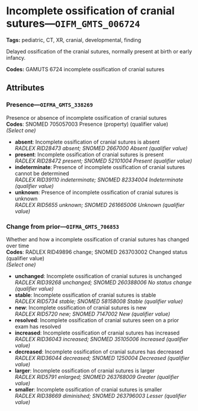 # Incomplete ossification of cranial sutures—`OIFM_GMTS_006724`

**Tags:** pediatric, CT, XR, cranial, developmental, finding

Delayed ossification of the cranial sutures, normally present at birth or early infancy.

**Codes:** GAMUTS 6724 incomplete ossification of cranial sutures

## Attributes

### Presence—`OIFMA_GMTS_338269`

Presence or absence of incomplete ossification of cranial sutures  
**Codes**: SNOMED 705057003 Presence (property) (qualifier value)  
*(Select one)*

- **absent**: Incomplete ossification of cranial sutures is absent  
_RADLEX RID28473 absent; SNOMED 2667000 Absent (qualifier value)_
- **present**: Incomplete ossification of cranial sutures is present  
_RADLEX RID28472 present; SNOMED 52101004 Present (qualifier value)_
- **indeterminate**: Presence of incomplete ossification of cranial sutures cannot be determined  
_RADLEX RID39110 indeterminate; SNOMED 82334004 Indeterminate (qualifier value)_
- **unknown**: Presence of incomplete ossification of cranial sutures is unknown  
_RADLEX RID5655 unknown; SNOMED 261665006 Unknown (qualifier value)_

### Change from prior—`OIFMA_GMTS_706853`

Whether and how a incomplete ossification of cranial sutures has changed over time  
**Codes**: RADLEX RID49896 change; SNOMED 263703002 Changed status (qualifier value)  
*(Select one)*

- **unchanged**: Incomplete ossification of cranial sutures is unchanged  
_RADLEX RID39268 unchanged; SNOMED 260388006 No status change (qualifier value)_
- **stable**: Incomplete ossification of cranial sutures is stable  
_RADLEX RID5734 stable; SNOMED 58158008 Stable (qualifier value)_
- **new**: Incomplete ossification of cranial sutures is new  
_RADLEX RID5720 new; SNOMED 7147002 New (qualifier value)_
- **resolved**: Incomplete ossification of cranial sutures seen on a prior exam has resolved  
- **increased**: Incomplete ossification of cranial sutures has increased  
_RADLEX RID36043 increased; SNOMED 35105006 Increased (qualifier value)_
- **decreased**: Incomplete ossification of cranial sutures has decreased  
_RADLEX RID36044 decreased; SNOMED 1250004 Decreased (qualifier value)_
- **larger**: Incomplete ossification of cranial sutures is larger  
_RADLEX RID5791 enlarged; SNOMED 263768009 Greater (qualifier value)_
- **smaller**: Incomplete ossification of cranial sutures is smaller  
_RADLEX RID38669 diminished; SNOMED 263796003 Lesser (qualifier value)_